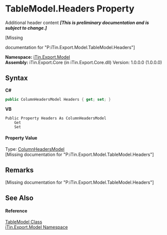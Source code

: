 # TableModel.Headers Property 
Additional header content _**\[This is preliminary documentation and is subject to change.\]**_

\[Missing <summary> documentation for "P:iTin.Export.Model.TableModel.Headers"\]

**Namespace:**&nbsp;<a href="ef57ffcc-e95e-b212-5a46-9aa6f5a3511f">iTin.Export.Model</a><br />**Assembly:**&nbsp;iTin.Export.Core (in iTin.Export.Core.dll) Version: 1.0.0.0 (1.0.0.0)

## Syntax

**C#**<br />
``` C#
public ColumnHeadersModel Headers { get; set; }
```

**VB**<br />
``` VB
Public Property Headers As ColumnHeadersModel
	Get
	Set
```


#### Property Value
Type: <a href="49a5a907-f35c-8597-54ea-c5614f7739b6">ColumnHeadersModel</a><br />\[Missing <value> documentation for "P:iTin.Export.Model.TableModel.Headers"\]

## Remarks
\[Missing <remarks> documentation for "P:iTin.Export.Model.TableModel.Headers"\]

## See Also


#### Reference
<a href="3ebdc48d-cea3-5217-fae3-a33752b7657c">TableModel Class</a><br /><a href="ef57ffcc-e95e-b212-5a46-9aa6f5a3511f">iTin.Export.Model Namespace</a><br />